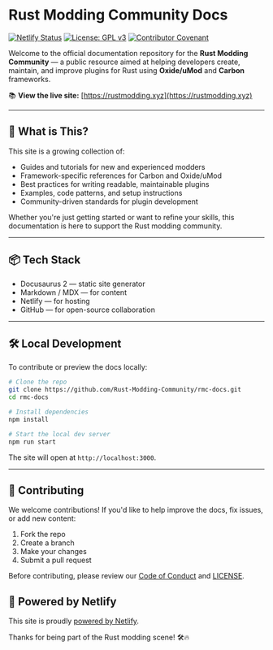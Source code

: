 # Rust Modding Community Docs
[![Netlify Status](https://api.netlify.com/api/v1/badges/c57dcd44-24a4-476f-a6ca-57f2e180f591/deploy-status)](https://app.netlify.com/sites/rmc-docs/deploys) 
[![License: GPL v3](https://img.shields.io/badge/License-GPLv3-blue.svg)](https://www.gnu.org/licenses/gpl-3.0)
[![Contributor Covenant](https://img.shields.io/badge/Contributor%20Covenant-2.1-4baaaa.svg)](code_of_conduct.md)

Welcome to the official documentation repository for the **Rust Modding Community** — a public resource aimed at helping developers create, maintain, and improve plugins for Rust using **Oxide/uMod** and **Carbon** frameworks.

📚 **View the live site:** [https://rustmodding.xyz](https://rustmodding.xyz)

---

## 🚀 What is This?

This site is a growing collection of:
- Guides and tutorials for new and experienced modders
- Framework-specific references for Carbon and Oxide/uMod
- Best practices for writing readable, maintainable plugins
- Examples, code patterns, and setup instructions
- Community-driven standards for plugin development

Whether you're just getting started or want to refine your skills, this documentation is here to support the Rust modding community.

---

## 📦 Tech Stack

- Docusaurus 2 — static site generator
- Markdown / MDX — for content
- Netlify — for hosting
- GitHub — for open-source collaboration

---

## 🛠 Local Development

To contribute or preview the docs locally:

```bash
# Clone the repo
git clone https://github.com/Rust-Modding-Community/rmc-docs.git
cd rmc-docs

# Install dependencies
npm install

# Start the local dev server
npm run start
```

The site will open at `http://localhost:3000`.

---

## 🤝 Contributing

We welcome contributions! If you'd like to help improve the docs, fix issues, or add new content:

1. Fork the repo
2. Create a branch
3. Make your changes
4. Submit a pull request

Before contributing, please review our [Code of Conduct](./CODE_OF_CONDUCT.md) and [LICENSE](./LICENSE).

## 💚 Powered by Netlify

This site is proudly [powered by Netlify](https://www.netlify.com/).

Thanks for being part of the Rust modding scene! 🛠️🔥
